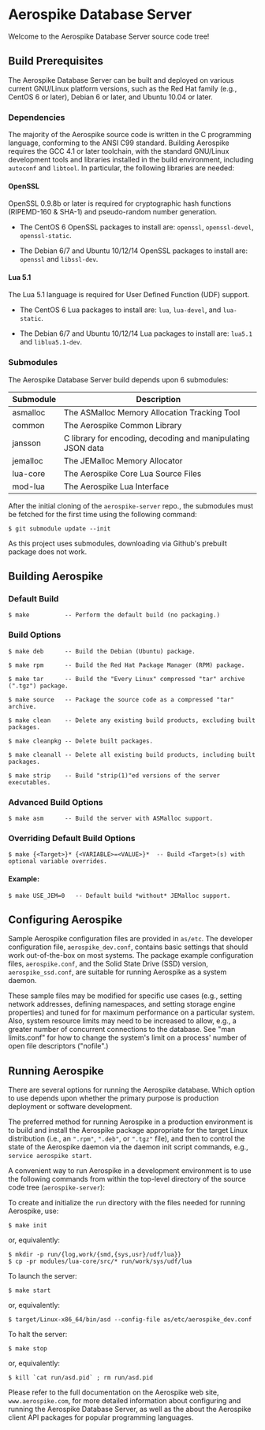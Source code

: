 # Aerospike Database Server

Welcome to the Aerospike Database Server source code tree!

## Build Prerequisites

The Aerospike Database Server can be built and deployed on various
current GNU/Linux platform versions, such as the Red Hat family (e.g.,
CentOS 6 or later), Debian 6 or later, and Ubuntu 10.04 or later.

### Dependencies

The majority of the Aerospike source code is written in the C
programming language, conforming to the ANSI C99 standard. Building
Aerospike requires the GCC 4.1 or later toolchain, with the standard
GNU/Linux development tools and libraries installed in the build
environment, including `autoconf` and `libtool`. In particular, the
following libraries are needed:

#### OpenSSL

OpenSSL 0.9.8b or later is required for cryptographic hash functions
(RIPEMD-160 & SHA-1) and pseudo-random number generation.

* The CentOS 6 OpenSSL packages to install are:  `openssl`,
`openssl-devel`, `openssl-static`.

* The Debian 6/7 and Ubuntu 10/12/14 OpenSSL packages to install are:
`openssl` and `libssl-dev`.

#### Lua 5.1

The Lua 5.1 language is required for User Defined Function (UDF) support.

* The CentOS 6 Lua packages to install are:  `lua`, `lua-devel`, and
`lua-static`.

* The Debian 6/7 and Ubuntu 10/12/14 Lua packages to install are:
`lua5.1` and `liblua5.1-dev`.

### Submodules

The Aerospike Database Server build depends upon 6 submodules:

| Submodule | Description |
|---------- | ----------- |
| asmalloc  | The ASMalloc Memory Allocation Tracking Tool |
| common    | The Aerospike Common Library |
| jansson   | C library for encoding, decoding and manipulating JSON data |
| jemalloc  | The JEMalloc Memory Allocator |
| lua-core  | The Aerospike Core Lua Source Files |
| mod-lua   | The Aerospike Lua Interface |

After the initial cloning of the `aerospike-server` repo., the
submodules must be fetched for the first time using the following
command:

	$ git submodule update --init
	
As this project uses submodules, downloading via Github's prebuilt
package does not work.

## Building Aerospike

### Default Build

	$ make          -- Perform the default build (no packaging.)

### Build Options

	$ make deb      -- Build the Debian (Ubuntu) package.

	$ make rpm      -- Build the Red Hat Package Manager (RPM) package.

	$ make tar      -- Build the "Every Linux" compressed "tar" archive (".tgz") package.

	$ make source   -- Package the source code as a compressed "tar" archive.

	$ make clean    -- Delete any existing build products, excluding built packages.

	$ make cleanpkg -- Delete built packages.

	$ make cleanall -- Delete all existing build products, including built packages.

	$ make strip    -- Build "strip(1)"ed versions of the server executables.

### Advanced Build Options

	$ make asm      -- Build the server with ASMalloc support.

### Overriding Default Build Options

	$ make {<Target>}* {<VARIABLE>=<VALUE>}*  -- Build <Target>(s) with optional variable overrides.

#### Example:

	$ make USE_JEM=0   -- Default build *without* JEMalloc support.

## Configuring Aerospike

Sample Aerospike configuration files are provided in `as/etc`.  The
developer configuration file, `aerospike_dev.conf`, contains basic
settings that should work out-of-the-box on most systems. The package
example configuration files, `aerospike.conf`, and the Solid State Drive
(SSD) version, `aerospike_ssd.conf`, are suitable for running Aerospike
as a system daemon.

These sample files may be modified for specific use cases (e.g., setting
network addresses, defining namespaces, and setting storage engine
properties) and tuned for for maximum performance on a particular
system.  Also, system resource limits may need to be increased to allow,
e.g., a greater number of concurrent connections to the database.  See
"man limits.conf" for how to change the system's limit on a process'
number of open file descriptors ("nofile".)

## Running Aerospike

There are several options for running the Aerospike database. Which
option to use depends upon whether the primary purpose is production
deployment or software development.

The preferred method for running Aerospike in a production environment
is to build and install the Aerospike package appropriate for the target
Linux distribution (i.e., an `".rpm"`, `".deb"`, or `".tgz"` file), and
then to control the state of the Aerospike daemon via the daemon init
script commands, e.g., `service aerospike start`.

A convenient way to run Aerospike in a development environment is to use
the following commands from within the top-level directory of the source
code tree (`aerospike-server`):

To create and initialize the `run` directory with the files needed for
running Aerospike, use:

	$ make init

or, equivalently:

	$ mkdir -p run/{log,work/{smd,{sys,usr}/udf/lua}}
	$ cp -pr modules/lua-core/src/* run/work/sys/udf/lua

To launch the server:

	$ make start

or, equivalently:

	$ target/Linux-x86_64/bin/asd --config-file as/etc/aerospike_dev.conf

To halt the server:

	$ make stop

or, equivalently:

	$ kill `cat run/asd.pid` ; rm run/asd.pid

Please refer to the full documentation on the Aerospike web site,
`www.aerospike.com`, for more detailed information about configuring
and running the Aerospike Database Server, as well as the about the
Aerospike client API packages for popular programming languages.
